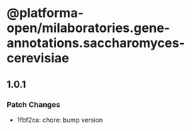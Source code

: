 # @platforma-open/milaboratories.gene-annotations.saccharomyces-cerevisiae

## 1.0.1

### Patch Changes

- 1fbf2ca: chore: bump version
